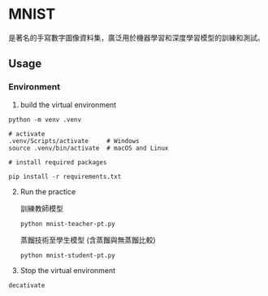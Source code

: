 # MNIST

是著名的手寫數字圖像資料集，廣泛用於機器學習和深度學習模型的訓練和測試。

## Usage

### Environment

1. build the virtual environment

  ```
  python -m venv .venv
  
  # activate
  .venv/Scripts/activate     # Windows
  source .venv/bin/activate  # macOS and Linux
  
  # install required packages

  pip install -r requirements.txt

  ```

2. Run the practice
 
    訓練教師模型

    ```
    python mnist-teacher-pt.py 
    ```

    蒸餾技術至學生模型 (含蒸餾與無蒸餾比較)
    
    ```
    python mnist-student-pt.py
    ```

3. Stop the virtual environment

  ```
  decativate
  ```


